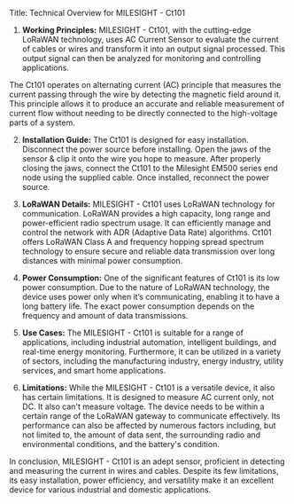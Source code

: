 Title: Technical Overview for MILESIGHT - Ct101 

1. **Working Principles:**
MILESIGHT - Ct101, with the cutting-edge LoRaWAN technology, uses AC Current Sensor to evaluate the current of cables or wires and transform it into an output signal processed. This output signal can then be analyzed for monitoring and controlling applications. 

The Ct101 operates on alternating current (AC) principle that measures the current passing through the wire by detecting the magnetic field around it. This principle allows it to produce an accurate and reliable measurement of current flow without needing to be directly connected to the high-voltage parts of a system. 

2. **Installation Guide:**
The Ct101 is designed for easy installation. Disconnect the power source before installing. Open the jaws of the sensor & clip it onto the wire you hope to measure. After properly closing the jaws, connect the Ct101 to the Milesight EM500 series end node using the supplied cable. Once installed, reconnect the power source.

3. **LoRaWAN Details:**
MILESIGHT - Ct101 uses LoRaWAN technology for communication. LoRaWAN provides a high capacity, long range and power-efficient radio spectrum usage. It can efficiently manage and control the network with ADR (Adaptive Data Rate) algorithms. Ct101 offers LoRaWAN Class A and frequency hopping spread spectrum technology to ensure secure and reliable data transmission over long distances with minimal power consumption.

4. **Power Consumption:**
One of the significant features of Ct101 is its low power consumption. Due to the nature of LoRaWAN technology, the device uses power only when it’s communicating, enabling it to have a long battery life. The exact power consumption depends on the frequency and amount of data transmissions.

5. **Use Cases:**
The MILESIGHT - Ct101 is suitable for a range of applications, including industrial automation, intelligent buildings, and real-time energy monitoring. Furthermore, it can be utilized in a variety of sectors, including the manufacturing industry, energy industry, utility services, and smart home applications. 

6. **Limitations:**
While the MILESIGHT - Ct101 is a versatile device, it also has certain limitations. It is designed to measure AC current only, not DC. It also can't measure voltage. The device needs to be within a certain range of the LoRaWAN gateway to communicate effectively. Its performance can also be affected by numerous factors including, but not limited to, the amount of data sent, the surrounding radio and environmental conditions, and the battery's condition.

In conclusion, MILESIGHT - Ct101 is an adept sensor, proficient in detecting and measuring the current in wires and cables. Despite its few limitations, its easy installation, power efficiency, and versatility make it an excellent device for various industrial and domestic applications.